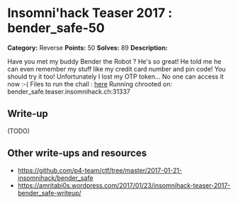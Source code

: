 # Insomni'hack Teaser 2017 : bender_safe-50

**Category:** Reverse
**Points:** 50
**Solves:** 89
**Description:**

Have you met my buddy Bender the Robot ? He's so great!
He told me he can even remember my stuff like my credit
card number and pin code! You should try it too!
Unfortunately I lost my OTP token... No one can access it now :-(
Files to run the chall : [here](bender-safe.tgz)
Running chrooted on: bender_safe.teaser.insomnihack.ch:31337

## Write-up

(TODO)

## Other write-ups and resources

* https://github.com/p4-team/ctf/tree/master/2017-01-21-insomnihack/bender_safe
* https://amritabi0s.wordpress.com/2017/01/23/insomnihack-teaser-2017-bender_safe-writeup/
